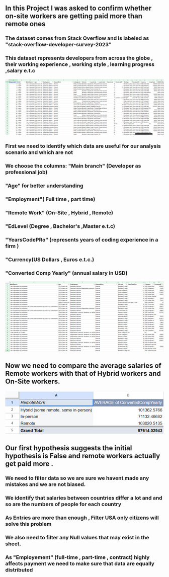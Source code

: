 ## In this Project I was asked to confirm whether on-site workers are getting paid more than remote ones
### The dataset comes from Stack Overflow and is labeled as "stack-overflow-developer-survey-2023"
### This dataset represents developers from across the globe , their working experience , working style , learning progress  ,salary e.t.c

![raw csv for data analysis](raw_table.png)

### First we need to identify which  data are useful for our analysis scenario and which are not





### We choose the columns:   "Main branch" (Developer as professional job)

### "Age" for better understanding 

### "Employment"( Full time , part time)

### "Remote Work" (On-Site , Hybrid , Remote)

### "EdLevel (Degree , Bachelor's ,Master e.t.c)

### "YearsCodePRo" (represents years of coding experience in a firm )

### "Currency(US Dollars , Euros e.t.c.)

### "Converted Comp Yearly" (annual salary in USD)


![csv after column feature](dataset_after_column_feature.png)

## Now we need to compare the average salaries of Remote workers  with that of Hybrid workers and On-Site workers.

![remote work total pay comparison](remote_work-total_pay.png)


## Our first hypothesis suggests the initial hypothesis is False and remote workers actually get paid more .
### We need to filter data so we are sure we havent made any mistakes and we are not biased. 
### We identify that salaries between countries differ a lot and and so are the numbers of people for each country 
### As Entries are more than enough , Filter USA only citizens will solve this problem 
### We also need to filter any  Null values that may exist in the sheet. 
### As "Employement" (full-time , part-time , contract) highly affects  payment we need to make sure that data are equally distributed
